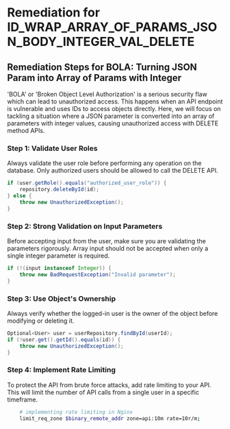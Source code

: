 # Remediation for ID_WRAP_ARRAY_OF_PARAMS_JSON_BODY_INTEGER_VAL_DELETE

## Remediation Steps for BOLA: Turning JSON Param into Array of Params with Integer

'BOLA' or 'Broken Object Level Authorization' is a serious security flaw which can lead to unauthorized access. This happens when an API endpoint is vulnerable and uses IDs to access objects directly. Here, we will focus on tackling a situation where a JSON parameter is converted into an array of parameters with integer values, causing unauthorized access with DELETE method APIs.

### Step 1: Validate User Roles

Always validate the user role before performing any operation on the database. Only authorized users should be allowed to call the DELETE API.

```java
if (user.getRole().equals("authorized_user_role")) {
    repository.deleteById(id);
} else {
    throw new UnauthorizedException();
}
```

### Step 2: Strong Validation on Input Parameters
Before accepting input from the user, make sure you are validating the parameters rigorously. Array input should not be accepted when only a single integer parameter is required. 

```java
if (!(input instanceof Integer)) {
    throw new BadRequestException("Invalid parameter");
}
```

### Step 3: Use Object's Ownership
Always verify whether the logged-in user is the owner of the object before modifying or deleting it.

```java
Optional<User> user = userRepository.findById(userId);
if (!user.get().getId().equals(id)) {
    throw new UnauthorizedException();
}
```

### Step 4: Implement Rate Limiting
To protect the API from brute force attacks, add rate limiting to your API. This will limit the number of API calls from a single user in a specific timeframe.

```bash
    # implementing rate limiting in Nginx
    limit_req_zone $binary_remote_addr zone=api:10m rate=10r/m;
```